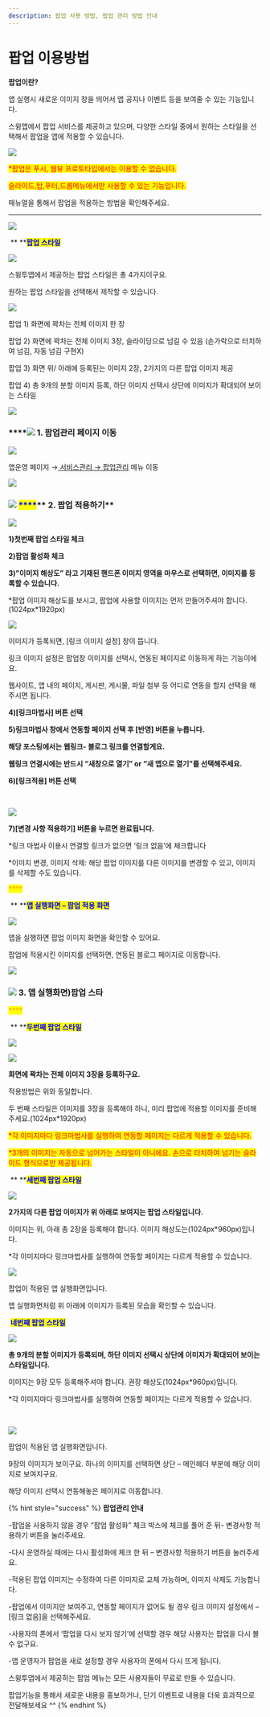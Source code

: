 ```yaml
---
description: 팝업 사용 방법, 팝업 관리 방법 안내
---
```


# 팝업 이용방법

**팝업이란?**&#x20;

앱 실행시 새로운  이미지 창을 띄어서 앱 공지나 이벤트 등을 보여줄 수 있는 기능입니다.

스윙앱에서 팝업 서비스를 제공하고 있으며, 다양한 스타일 중에서 원하는 스타일을 선택해서 팝업을 앱에 적용할 수 있습니다.

![](https://wp.swing2app.co.kr/wp-content/uploads/2018/10/%ED%8C%9D%EC%97%856\_2020.02.png)

<mark style="color:red;">\*팝업은 푸시, 웹뷰 프로토타입에서는 이용할 수 없습니다.</mark>

&#x20;<mark style="color:red;">슬라이드,탑,푸터,드롭메뉴에서만 사용할 수 있는 기능입니다.</mark>

매뉴얼을 통해서 팝업을 적용하는 방법을 확인해주세요.

***

![](<../../../.gitbook/assets/구분선 (1).PNG>)

<img src="../../../.gitbook/assets/image.png" alt="" data-size="line"> ** **<mark style="color:blue;">**팝업 스타일**</mark>

![](https://wp.swing2app.co.kr/wp-content/uploads/2018/10/%ED%8C%9D%EC%97%851\_2020.02.png)

스윙투앱에서 제공하는 팝업 스타일은 총 4가지이구요.

원하는 팝업 스타일을 선택해서 제작할 수 있습니다.



![](https://wp.swing2app.co.kr/wp-content/uploads/2018/10/%ED%8C%9D%EC%97%852\_2020.02.png)

팝업 1) 화면에 꽉차는 전체 이미지 한 장

팝업 2) 화면에 꽉차는 전체 이미지 3장, 슬라이딩으로 넘길 수 있음 (손가락으로 터치하여 넘김, 자동 넘김 구현X)

팝업 3) 화면 위/ 아래에 등록된는 이미지 2장, 2가지의 다른 팝업 이미지 제공

팝업 4) 총 9개의 분할 이미지 등록, 하단 이미지 선택시 상단에 이미지가 확대되어 보이는 스타일

![](<../../../.gitbook/assets/구분선 (1).PNG>)

### ****![](<../../../.gitbook/assets/image (2).png>) **1. 팝업관리 페이지 이동**

![](https://wp.swing2app.co.kr/wp-content/uploads/2018/10/%ED%8C%9D%EC%97%851.png)

앱운영 페이지 →[ 서비스관리 → 팝업관리](http://www.swing2app.co.kr/view/new\_popup) 메뉴 이동

![](<../../../.gitbook/assets/구분선 (1).PNG>)

### ![](https://wp.swing2app.co.kr/wp-content/uploads/2020/04/%EB%8B%A8%EB%9D%BD1-1.png) <mark style="color:blue;">****</mark>** 2. 팝업 적용하기**

![](https://wp.swing2app.co.kr/wp-content/uploads/2018/10/%ED%8C%9D%EC%97%853\_2020.02.png)

**1)첫번째 팝업 스타일 체크**

**2)팝업 활성화 체크**

**3)”이미지 해상도” 라고 기재된 핸드폰 이미지 영역을 마우스로 선택하면, 이미지를 등록할 수 있습니다.**

\*팝업 이미지 해상도를 보시고, 팝업에 사용할 이미지는 먼저 만들어주셔야 합니다. (1024px\*1920px)

![](https://wp.swing2app.co.kr/wp-content/uploads/2018/10/%ED%8C%9D%EC%97%854\_2020.02.png)

이미지가 등록되면, \[링크 이미지 설정] 창이 뜹니다.

링크 이미지 설정은 팝업창 이미지를 선택시, 연동된 페이지로 이동하게 하는 기능이에요.

웹사이트, 앱 내의 페이지, 게시판, 게시물, 파일 첨부 등 어디로 연동을 할지 선택을 해주시면 됩니다.

**4)\[링크마법사] 버튼 선택**

**5)링크마법사 창에서 연동할 페이지 선택 후 \[반영] 버튼을 누릅니다.**

**해당 포스팅에서는 웹링크- 블로그 링크를 연결할게요.**

**웹링크 연결시에는 반드시 “새창으로 열기” or “새 앱으로 열기”를 선택해주세요.**

**6)\[링크적용] 버튼 선택**

​

![](https://wp.swing2app.co.kr/wp-content/uploads/2018/10/%ED%8C%9D%EC%97%855\_2020.02.png)

**7)\[변경 사항 적용하기] 버튼을 누르면 완료됩니다.**

\*링크 마법사 이용시 연결할 링크가 없으면 ‘링크 없음’에 체크합니다

\*이미지 변경, 이미지 삭제: 해당 팝업 이미지를 다른 이미지를 변경할 수 있고, 이미지를 삭제할 수도 있습니다.

<mark style="color:orange;">****</mark>

<img src="../../../.gitbook/assets/image.png" alt="" data-size="line"> ** **<mark style="color:blue;">**앱 실행화면 – 팝업 적용 화면**</mark>

![](https://wp.swing2app.co.kr/wp-content/uploads/2018/10/%EB%85%B9%ED%99%94\_2020\_02\_16\_23\_24\_13\_769.gif)

앱을 실행하면 팝업 이미지 화면을 확인할 수 있어요.

팝업에 적용시킨 이미지를 선택하면, 연동된 블로그 페이지로 이동합니다.

![](<../../../.gitbook/assets/구분선 (1).PNG>)

### ![](https://wp.swing2app.co.kr/wp-content/uploads/2020/04/%EB%8B%A8%EB%9D%BD1-1.png) **3. 앱 실행화면)팝업 스타**

<mark style="color:orange;">****</mark>

<img src="../../../.gitbook/assets/image.png" alt="" data-size="line"> ** **<mark style="color:blue;">**두번째 팝업 스타일**</mark>

![](https://wp.swing2app.co.kr/wp-content/uploads/2018/10/%ED%8C%9D%EC%97%85\_%EB%91%90%EB%B2%88%EC%A7%B8\_%EC%8A%A4%ED%83%80%EC%9D%BC.png)

![](https://wp.swing2app.co.kr/wp-content/uploads/2018/10/%ED%8C%9D%EC%97%852.gif)

**화면에 꽉차는 전체 이미지 3장을 등록하구요.**

적용방법은 위와 동일합니다.

두 번째 스타일은 이미지를 3장을 등록해야 하니, 미리 팝업에 적용할 이미지를 준비해주세요.(1024px\*1920px)

<mark style="color:red;">\*각 이미지마다 링크마법사를 실행하여 연동할 페이지는 다르게 적용할 수 있습니다.</mark>

<mark style="color:red;">\*3개의 이미지는 자동으로 넘어가는 스타일이 아니에요. 손으로 터치하여 넘기는 슬라이드 형식으로만 제공됩니다.</mark>



<img src="../../../.gitbook/assets/image.png" alt="" data-size="line"> ** **<mark style="color:blue;">**세번째 팝업 스타일**</mark>

![](https://wp.swing2app.co.kr/wp-content/uploads/2018/10/%ED%8C%9D%EC%97%85%EC%84%B8%EB%B2%88%EC%A7%B8\_%EC%8A%A4%ED%83%80%EC%9D%BC.png)

**2가지의 다른 팝업 이미지가 위 아래로 보여지는 팝업 스타일입니다.**

이미지는 위, 아래 총 2장을 등록해야 합니다. 이미지 해상도는(1024px\*960px)입니다.

\*각 이미지마다 링크마법사를 실행하여 연동할 페이지는 다르게 적용할 수 있습니다.



![](https://wp.swing2app.co.kr/wp-content/uploads/2018/10/%ED%8C%9D%EC%97%853.gif)

팝업이 적용된 앱 실행화면입니다.

앱 실행화면처럼 위 아래에 이미지가 등록된 모습을 확인할 수 있습니다.



<img src="../../../.gitbook/assets/image.png" alt="" data-size="line"> <mark style="color:blue;">**네번째 팝업 스타일**</mark>

![](https://wp.swing2app.co.kr/wp-content/uploads/2018/10/%ED%8C%9D%EC%97%85%EB%84%A4%EB%B2%88%EC%A7%B8%EC%8A%A4%ED%83%80%EC%9D%BC.png)

**총 9개의 분할 이미지가 등록되며, 하단 이미지 선택시 상단에 이미지가 확대되어 보이는 스타일입니다.**

이미지는 9장 모두 등록해주셔야 합니다. 권장 해상도(1024px\*960px)입니다.

\*각 이미지마다 링크마법사를 실행하여 연동할 페이지는 다르게 적용할 수 있습니다.

​

![](https://wp.swing2app.co.kr/wp-content/uploads/2018/10/%ED%8C%9D%EC%97%854.gif)

팝업이 적용된 앱 실행화면입니다.

9장의 이미지가 보이구요. 하나의 이미지를 선택하면 상단 – 메인헤더 부분에 해당 이미지로 보여지구요.

해당 이미지 선택시 연동해놓은 페이지로 이동합니다.

{% hint style="success" %}
**팝업관리 안내**

\-팝업을 사용하지 않을 경우 “팝업 활성화” 체크 박스에 체크를 풀어 준 뒤- 변경사항 적용하기 버튼을 눌러주세요.

\-다시 운영하실 때에는 다시 활성화에 체크 한 뒤 – 변경사항 적용하기 버튼을 눌러주세요.

\-적용된 팝업 이미지는 수정하여 다른 이미지로 교체 가능하며, 이미지 삭제도 가능합니다.

\-팝업에서 이미지만 보여주고, 연동할 페이지가 없어도 될 경우 링크 이미지 설정에서 – \[링크 없음]을 선택해주세요.

\-사용자의 폰에서 ‘팝업을 다시 보지 않기’에 선택할 경우 해당 사용자는 팝업을 다시 볼 수 없구요.

\-앱 운영자가 팝업을 새로 설정할 경우 사용자의 폰에서 다시 뜨게 됩니다.

스윙투앱에서 제공하는 팝업 메뉴는 모든 사용자들이 무료로 만들 수 있습니다.

팝업기능을 통해서 새로운 내용을 홍보하거나, 단기 이벤트로 내용을 더욱 효과적으로 전달해보세요 ^^
{% endhint %}

